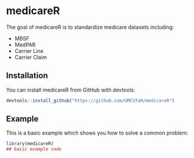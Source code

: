 
# medicareR

<!-- badges: start -->
<!-- badges: end -->

The goal of medicareR is to standardize medicare datasets including: 
- MBSF
- MedPAR
- Carrier Line 
- Carrier Claim

## Installation

You can install medicareR from GitHub with devtools:

``` r
devtools::install_github("https://github.com/UMCSTaR/medicareR")
```

## Example

This is a basic example which shows you how to solve a common problem:

``` r
library(medicareR)
## basic example code
```


